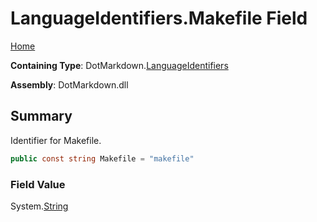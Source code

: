 <a name="_top"></a>

# LanguageIdentifiers\.Makefile Field

[Home](../../../README.md#_top)

**Containing Type**: DotMarkdown\.[LanguageIdentifiers](../README.md#_top)

**Assembly**: DotMarkdown\.dll

## Summary

Identifier for Makefile\.

```csharp
public const string Makefile = "makefile"
```

### Field Value

System\.[String](https://docs.microsoft.com/en-us/dotnet/api/system.string)